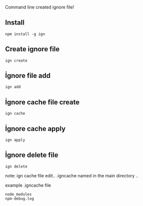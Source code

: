 Command line created ignore file!


## Install

```
npm install -g ign
```

## Create ignore file

```
ign create

```
## İgnore file add

```
ign add

```


## İgnore cache file create

```
ign cache

```

## İgnore cache apply 

```
ign apply

```

## İgnore delete file 

```
ign delete

```


note:
	ign cache file edit..
	.igncache named in the main directory ..


example .igncache file

```
node_modules
npm-debug.log

```




